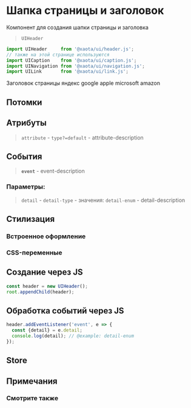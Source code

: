 # Шапка страницы и заголовок
Компонент для создания шапки страницы и заголовка

> `UIHeader`

```javascript
import UIHeader     from '@xaota/ui/header.js';
// также на этой странице используются
import UICaption    from '@xaota/ui/caption.js';
import UINavigation from '@xaota/ui/navigation.js';
import UILink       from '@xaota/ui/link.js';
```

<ui-html>
  <ui-header>
    <ui-caption>Заголовок страницы</ui-caption>
    <ui-navigation slot="navigation">
      <ui-link href="//yandex.ru" blank>яндекс</ui-link>
      <ui-link href="//google.com" blank>google</ui-link>
      <ui-link href="//apple.com" blank selected>apple</ui-link>
      <ui-link href="//microsoft.com" blank>microsoft</ui-link>
      <ui-link href="//amazon.com" blank disabled>amazon</ui-link>
    </ui-navigation>
  </ui-header>
</ui-html>

## Потомки


## Атрибуты

> `attribute` - `type?=default` - attribute-description

## События

> __`event`__ - event-description

### Параметры:

> `detail` - `detail-type` - значения: `detail-enum` - detail-description

## Стилизация

### Встроенное оформление

### CSS-переменные

## Создание через JS

```javascript
const header = new UIHeader();
root.appendChild(header);
```

## Обработка событий через JS

```javascript
header.addEventListener('event', e => {
  const {detail} = e.detail;
  console.log(detail); // @example: detail-enum
});
```

## Store

## Примечания

### Смотрите также
